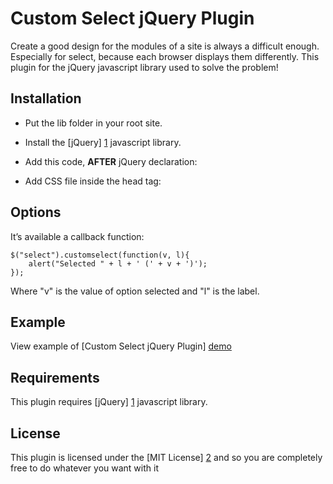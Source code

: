 Custom Select jQuery Plugin
===========================

Create a good design for the modules of a site is always a difficult enough.
Especially for select, because each browser displays them differently.
This plugin for the jQuery javascript library used to solve the problem!


Installation
------------

- Put the lib folder in your root site.
- Install the [jQuery] [1] javascript library.
- Add this code, __AFTER__ jQuery declaration:

	<script type="text/javascript" src="/lib/jquery.customselect.min.js"></script>
	<script type="text/javascript">
		$(function(){
			$("select").customselect();
		});
	</script>

- Add CSS file inside the head tag:

	<link href="lib/jquery.customselect.css" rel="stylesheet" type="text/css" />


Options
-------

It’s available a callback function:

	$("select").customselect(function(v, l){
		alert("Selected " + l + ' (' + v + ')');
	});

Where "v" is the value of option selected and "l" is the label.


Example
-------

View example of [Custom Select jQuery Plugin] [demo]


Requirements
------------

This plugin requires [jQuery] [1] javascript library.


License
-------

This plugin is licensed under the [MIT License] [2]  and so you are 
completely free to do whatever you want with it


  [1]: http://jquery.com/ "jQuery"
  [2]: http://www.opensource.org/licenses/mit-license.php "MIT License"
  [demo]: http://www.omilandia.com/demo/jquery/customselect/ "Example of Custom Select jQuery Plugin"
